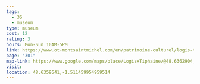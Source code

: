 ```yaml
---
tags:
  - 3S
  - museum
type: museum
cost: 12
rating: 3
hours: Mon-Sun 10AM-5PM
link: https://www.ot-montsaintmichel.com/en/patrimoine-culturel/logis-tiphaine-museum/
page: "301"
map-link: https://www.google.com/maps/place/Logis+Tiphaine/@48.6362904,-1.5127887,17z/data=!3m1!4b1!4m6!3m5!1s0x480ea93bd5bb5603:0x68040da36708ef95!8m2!3d48.6362869!4d-1.5102138!16s%2Fg%2F11f006gsy5?entry=ttu&g_ep=EgoyMDI0MDkxNS4wIKXMDSoASAFQAw%3D%3D
visit: 
location: 48.6359541,-1.511459954959514
---
```

